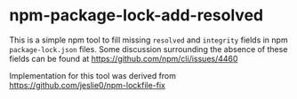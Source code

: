 # npm-package-lock-add-resolved

This is a simple npm tool to fill missing `resolved` and `integrity` fields
in npm `package-lock.json` files.
Some discussion surrounding the absence of these fields can be found at
https://github.com/npm/cli/issues/4460

Implementation for this tool was derived from
https://github.com/jeslie0/npm-lockfile-fix
